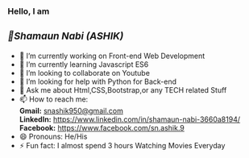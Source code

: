 ### Hello, I am <i> <h3>👋Shamaun Nabi (ASHIK)</h3></i> 


- 🔭 I’m currently working on Front-end Web Development
- 🌱 I’m currently learning Javascript ES6
- 👯 I’m looking to collaborate on Youtube
- 🤔 I’m looking for help with Python for Back-end
- 💬 Ask me about Html,CSS,Bootstrap,or any TECH related Stuff
- 📫 How to reach me:<br><b>Gmail:</b> snashik950@gmail.com <br>
                       <b>LinkedIn:</b> https://www.linkedin.com/in/shamaun-nabi-3660a8194/ <br>
                       <b>Facebook:</b> https://www.facebook.com/sn.ashik.9
- 😄 Pronouns: He/His
- ⚡ Fun fact: I almost spend 3 hours Watching Movies Everyday

